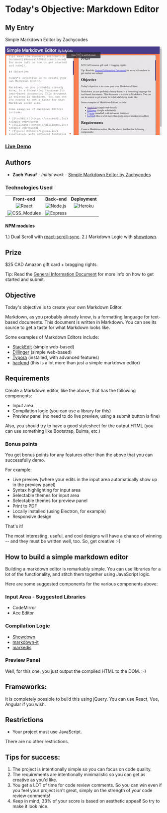 # Today's Objective: Markdown Editor

## My Entry

Simple Markdown Editor by Zachycodes

<img src="editor.gif" alt="editor gif">


### [Live Demo](https://zachycodes-markdown-editor.herokuapp.com/)

## Authors

* **Zach Yusuf** - *Initial work* - [Simple Markdown Editor by Zachycodes](https://github.com/zachystuff/2020-04-11-Markdown-Editor)

### Technologies Used

<table style="{ empty-cells: hide }">
  <tr>
  </tr>
  <tr>
    <td align="center"><b>Front-end<b></td>
    <td align="center"><b>Back-end<b></td>
    <td align="center"><b>Deployment<b></td>
  </tr>
  <tr>
    <td align="center"><img src="https://upload.wikimedia.org/wikipedia/commons/thumb/a/a7/React-icon.svg/1280px-React-icon.svg.png" alt="React" title="React" width="80px"/></td>
    <td align="center"><img src="https://cdn.worldvectorlogo.com/logos/nodejs-icon.svg" alt="Node.js" title="Node.js" width="60px"/></td>
    <td align="center"><img src="https://res.cloudinary.com/practicaldev/image/fetch/s--K2q0A5SX--/c_limit%2Cf_auto%2Cfl_progressive%2Cq_auto%2Cw_880/https://thepracticaldev.s3.amazonaws.com/i/2elgd5zp07wkeilkna63.png" alt="Heroku" title="Heroku" width="60px"/></td>
  </tr>
  <tr>
    <td align="center"><img src="https://i.redd.it/3vr72d9jitw21.png" alt="CSS_Modules" title="CSS_Modules" width="80px"/></td>
    <td align="center"><img src="https://www.resourcifi.com/wp-content/themes/resourcifi-child/img/express-min.png" alt="Express" title="Express" width="60px"/></td>
    <td></td>
  </tr>
</table>

#### NPM modules

1.) Dual Scroll with [react-scroll-sync](https://www.npmjs.com/package/react-scroll-sync).
2.) Markdown Logic with [showdown](https://www.npmjs.com/package/showdown).

## Prize

$25 CAD Amazon gift card + bragging rights.

Tip: Read the [General Information Document](General%20Information.md) for more info on how to get started and submit.

## Objective

Today's objective is to create your own Markdown Editor.

Markdown, as you probably already know, is a formatting language for text-based documents. This document is written in Markdown. You can see its source to get a taste for what Markdown looks like.

Some examples of Markdown Editors include:

* [StackEdit](https://stackedit.io/) (simple web-based)
* [Dillinger](https://dillinger.io/) (simple web-based)
* [Typora](https://typora.io/) (installed, with advanced features)
* [hackmd](https://hackmd.io/) (this is a lot more than just a simple markdown editor)

## Requirements

Create a Markdown editor, like the above, that has the following components:

* Input area
* Compilation logic (you can use a library for this)
* Preview panel (no need to do live preview, using a submit button is fine)

Also, you should try to have a good stylesheet for the output HTML (you can use something like Bootstrap, Bulma, etc.)

### Bonus points

You get bonus points for any features other than the above that you can successfully demo. 

For example:

* Live preview (where your edits in the input area automatically show up in the preview panel)
* Syntax highlighting for input area
* Selectable themes for input area
* Selectable themes for preview panel
* Print to PDF
* Locally installed (using Electron, for example)
* Responsive design 

That's it!

The most interesting, useful, and cool designs will have a chance of winning -- and they must be written well, too. So, get creative :-)

## How to build a simple markdown editor

Building a markdown editor is remarkably simple. You can use libraries for a lot of the functionality, and stitch them together using JavaScript logic.

Here are some suggested components for the various components above:

### Input Area - Suggested Libraries

* CodeMirror
* Ace Editor

### Compilation Logic

* [Showdown](https://github.com/showdownjs/showdown)
* [markdown-it](https://github.com/markdown-it/markdown-it)
* [markedjs](https://github.com/markedjs/marked)

### Preview Panel

Well, for this one, you just output the compiled HTML to the DOM. :-)

## Frameworks:

It is completely possible to build this using jQuery. You can use React, Vue, Angular if you wish.

## Restrictions

* Your project must use JavaScript.

There are no other restrictions.

## Tips for success:

1. The project is intentionally simple so you can focus on code quality.
1. The requirements are intentionally minimalistic so you can get as creative as you'd like.
1. You get a LOT of time for code review comments. So you can win even if you feel your project isn't great, simply on the strength of your code review comments!
1. Keep in mind, 33% of your score is based on aesthetic appeal! So try to make it look nice.
